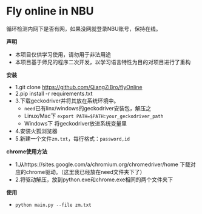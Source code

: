 # Fly online in NBU

循环检测内网下是否有网，如果没网就登录NBU账号，保持在线。

**声明**

* 本项目仅供学习使用，请勿用于非法用途
* 本项目基于师兄的程序二次开发，以学习语言特性为目的对项目进行了重构

**安装**

* 1.git clone https://github.com/QiangZiBro/flyOnline
* 2.pip install -r requirements.txt
* 3.下载geckodriver并将其放在系统环境中。
  * `need`已有linx/windows的geckodriver安装包，解压之
  * Linux/Mac下  `export PATH=$PATH:your_geckodriver_path`
  * Windows下 将geckodriver放进系统变量里 
* 4.安装火狐浏览器
* 5.新建一个文件`zm.txt`，每行格式：`password,id`


**chrome使用方法**
* 1.从https://sites.google.com/a/chromium.org/chromedriver/home 下载对应的chrome驱动。（这里我已经放在need文件夹下了）
* 2.将驱动解压，放到python.exe和chrome.exe相同的两个文件夹下

**使用**

* `python main.py --file zm.txt`



